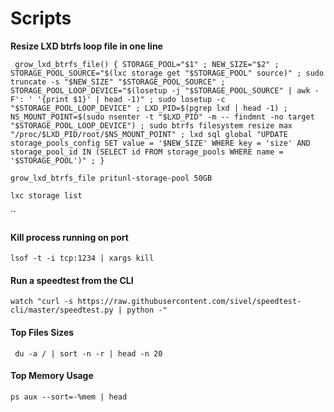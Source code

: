 # Scripts

**Resize LXD btrfs loop file in one line**

```
 grow_lxd_btrfs_file() { STORAGE_POOL="$1" ; NEW_SIZE="$2" ; STORAGE_POOL_SOURCE="$(lxc storage get "$STORAGE_POOL" source)" ; sudo truncate -s "$NEW_SIZE" "$STORAGE_POOL_SOURCE" ; STORAGE_POOL_LOOP_DEVICE="$(losetup -j "$STORAGE_POOL_SOURCE" | awk -F': ' '{print $1}' | head -1)" ; sudo losetup -c "$STORAGE_POOL_LOOP_DEVICE" ; LXD_PID=$(pgrep lxd | head -1) ; NS_MOUNT_POINT=$(sudo nsenter -t "$LXD_PID" -m -- findmnt -no target "$STORAGE_POOL_LOOP_DEVICE") ; sudo btrfs filesystem resize max "/proc/$LXD_PID/root/$NS_MOUNT_POINT" ; lxd sql global "UPDATE storage_pools_config SET value = '$NEW_SIZE' WHERE key = 'size' AND storage_pool_id IN (SELECT id FROM storage_pools WHERE name = '$STORAGE_POOL')" ; }
```

```
grow_lxd_btrfs_file pritunl-storage-pool 50GB
```

`lxc storage list`

``

#### Kill process running on port

`lsof -t -i tcp:1234 | xargs kill`

#### Run a speedtest from the CLI

```
watch "curl -s https://raw.githubusercontent.com/sivel/speedtest-cli/master/speedtest.py | python -"
```

#### Top Files Sizes &#x20;

```
 du -a / | sort -n -r | head -n 20
```

#### Top Memory Usage

```
ps aux --sort=-%mem | head
```
